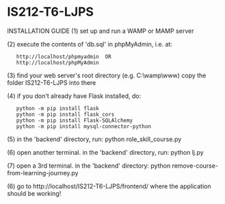 # IS212-T6-LJPS
INSTALLATION GUIDE
(1) set up and run a WAMP or MAMP server

(2) execute the contents of 'db.sql' in phpMyAdmin, i.e. at:

       http://localhost/phpmyadmin  OR
	   http://localhost/phpMyAdmin

(3) find your web server's root directory (e.g. C:\wamp\www) copy the folder IS212-T6-LJPS into there

(4) if you don't already have Flask installed, do:

	   python -m pip install flask
	   python -m pip install flask_cors
	   python -m pip install Flask-SQLAlchemy
	   python -m pip install mysql-connector-python

(5) in the 'backend' directory, run: 
    python role_skill_course.py

(6) open another terminal. in the 'backend' directory, run: 
    python lj.py

(7) open a 3rd terminal. in the 'backend' directory:
    python remove-course-from-learning-journey.py

(6) go to http://localhost/IS212-T6-LJPS/frontend/ where the application should be working!